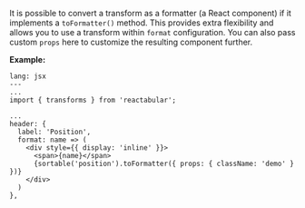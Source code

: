 It is possible to convert a transform as a formatter (a React component) if it implements a `toFormatter()` method. This provides extra flexibility and allows you to use a transform within `format` configuration. You can also pass custom `props` here to customize the resulting component further.

**Example:**

```code
lang: jsx
---
...
import { transforms } from 'reactabular';

...
header: {
  label: 'Position',
  format: name => (
    <div style={{ display: 'inline' }}>
      <span>{name}</span>
      {sortable('position').toFormatter({ props: { className: 'demo' } })}
    </div>
  )
},
```
